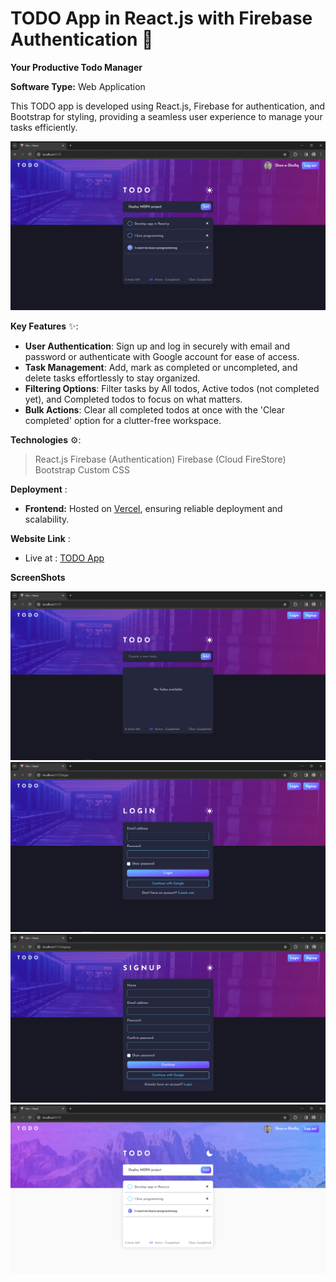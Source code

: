 # TODO App in React.js with Firebase Authentication 📝

**Your Productive Todo Manager**

**Software Type:** Web Application

This TODO app is developed using React.js, Firebase for authentication, and Bootstrap for styling, providing a seamless user experience to manage your tasks efficiently.

![Todo App Screenshot](src/assets/ss4.PNG)

**Key Features** ✨:

* **User Authentication**: Sign up and log in securely with email and password or authenticate with Google account for ease of access.
* **Task Management**: Add, mark as completed or uncompleted, and delete tasks effortlessly to stay organized.
* **Filtering Options**: Filter tasks by All todos, Active todos (not completed yet), and Completed todos to focus on what matters.
* **Bulk Actions**: Clear all completed todos at once with the 'Clear completed' option for a clutter-free workspace.

**Technologies** ⚙️:

> React.js
> Firebase (Authentication)
> Firebase (Cloud FireStore)
> Bootstrap
> Custom CSS

**Deployment** :

* **Frontend:** Hosted on [Vercel](https://vercel.com), ensuring reliable deployment and scalability.

**Website Link** :

* Live at : [TODO App](https://todo-app-ashen-sigma.vercel.app/)

**ScreenShots**

![Todo App Screenshot](src/assets/ss1.PNG)
![Todo App Screenshot](src/assets/ss2.PNG)
![Todo App Screenshot](src/assets/ss3.PNG)
![Todo App Screenshot](src/assets/ss5.PNG)

